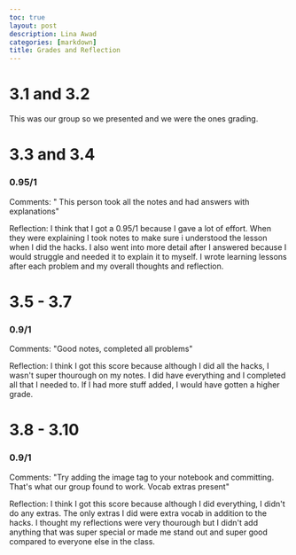 ```yaml
---
toc: true
layout: post
description: Lina Awad
categories: [markdown]
title: Grades and Reflection
---
```


# 3.1 and 3.2

This was our group so we presented and we were the ones grading.

# 3.3 and 3.4

### 0.95/1

Comments: " This person took all the notes and had answers with explanations"

Reflection: I think that I got a 0.95/1 because I gave a lot of effort. When they were explaining I took notes to make sure i understood the lesson when I did the hacks. I also went into more detail after I answered because I would struggle and needed it to explain it to myself. I wrote learning lessons after each problem and my overall thoughts and reflection. 

# 3.5 - 3.7

### 0.9/1

Comments: "Good notes, completed all problems"

Reflection: I think I got this score because although I did all the hacks, I wasn't super thourough on my notes. I did have everything and I completed all that I needed to. If I had more stuff added, I would have gotten a higher grade.

# 3.8 - 3.10

### 0.9/1

Comments: "Try adding the image tag to your notebook and committing. That's what our group found to work. Vocab extras present"

Reflection: I think I got this score because although I did everything, I didn't do any extras. The only extras I did were extra vocab in addition to the hacks. I thought my reflections were very thourough but I didn't add anything that was super special or made me stand out and super good compared to everyone else in the class. 
